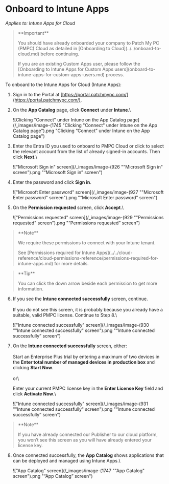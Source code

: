 # Onboard to Intune Apps

_Applies to: Intune Apps for Cloud_

<blockquote class="wp-block-quote">
<p>**Important**</p>
<p>You should have already onboarded your company to Patch My PC (PMPC) Cloud as detailed in [Onboarding to Cloud](../../onboard-to-cloud.md) before continuing.</p>
<p>If you are an existing Custom Apps user, please follow the [Onboarding to Intune Apps for Custom Apps users](onboard-to-intune-apps-for-custom-apps-users.md) process.</p>
</blockquote>

To onboard to the Intune Apps for Cloud (Intune Apps):

1. Sign in to the Portal at [https://portal.patchmypc.com/](https://portal.patchmypc.com/).
2.  On the **App Catalog** page, click **Connect** under **Intune**.\


    ![Clicking "Connect" under Intune on the App Catalog page](/_images/image-(1745 "Clicking \"Connect\" under Intune on the App Catalog page").png "Clicking “Connect” under Intune on the App Catalog page")
3.  Enter the Entra ID you used to onboard to PMPC Cloud or click to select the relevant account from the list of already signed-in accounts. Then click **Next**.\


    !["Microsoft Sign in" screen](/_images/image-(926 "\"Microsoft Sign in\" screen").png "“Microsoft Sign in” screen")


4.  Enter the password and click **Sign in**.



    !["Microsoft Enter password" screen](/_images/image-(927 "\"Microsoft Enter password\" screen").png "“Microsoft Enter password” screen")


5.  On the **Permission requested** screen, click **Accept**.\


    !["Permissions requested" screen](/_images/image-(929 "\"Permissions requested\" screen").png "“Permissions requested” screen")

<blockquote class="wp-block-quote">
<p>**Note**</p>
<p>We require these permissions to connect with your Intune tenant.</p>
<p>See [Permissions required for Intune Apps](../../cloud-reference/cloud-permissions-reference/permissions-required-for-intune-apps.md) for more details.</p>
</blockquote>

<blockquote class="wp-block-quote">
<p>**Tip**</p>
<p>You can click the down arrow beside each permission to get more information.</p>
</blockquote>

6.  If you see the **Intune connected successfully** screen, continue.\
    \
    If you do not see this screen, it is probably because you already have a suitable, valid PMPC license. Continue to Step 8.\


    !["Intune connected successfully" screen](/_images/image-(930 "\"Intune connected successfully\" screen").png "“Intune connected successfully” screen")


7.  On the **Intune connected successfully** screen, either:\
    \
    Start an Enterprise Plus trial by entering a maximum of two devices in the **Enter total number of managed devices in production box** and clicking **Start Now**.\
    \
    or\


    Enter your current PMPC license key in the **Enter License Key** field and click **Activate Now**.\


    !["Intune connected successfully" screen](/_images/image-(931 "\"Intune connected successfully\" screen").png "“Intune connected successfully” screen")

<blockquote class="wp-block-quote">
<p>**Note**</p>
<p>If you have already connected our Publisher to our cloud platform, you won’t see this screen as you will have already entered your license key.</p>
</blockquote>

8.  Once connected successfully, the **App Catalog** shows applications that can be deployed and managed using Intune Apps.\


    !["App Catalog" screen](/_images/image-(1747 "\"App Catalog\" screen").png "“App Catalog” screen")